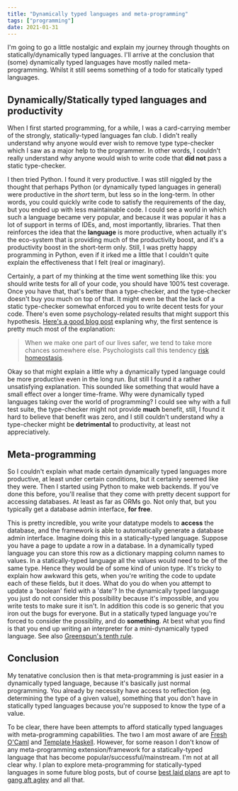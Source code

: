 ```yaml
---
title: "Dynamically typed languages and meta-programming"
tags: ["programming"]
date: 2021-01-31
---
```


I'm going to go a little nostalgic and explain my journey through thoughts on statically/dynamically typed languages. I'll arrive at the conclusion that (some) dynamically typed languages have mostly nailed meta-programming. Whilst it still seems something of a todo for statically typed languages.


## Dynamically/Statically typed languages and productivity

When I first started programming, for a while, I was a card-carrying member of the strongly, statically-typed languages fan club. I didn't really understand why anyone would ever wish to remove type type-checker which I saw as a major help to the programmer. In other words, I couldn't really understand why anyone would wish to write code that **did not** pass a static type-checker.

I then tried Python. I found it very productive. I was still niggled by the thought that perhaps Python (or dynamically typed languages in general) were productive in the *short* term, but less so in the long-term. In other words, you could quickly write code to satisfy the requirements of the day, but you ended up with less maintainable code. I could see a world in which such a language became very popular, and because it was popular it has a lot of support in terms of IDEs, and, most importantly, libraries. That then reinforces the idea that the **language** is more productive, when actually it's the eco-system that is providing much of the productivity boost, and it's a productivity boost in the short-term only. Still, I was pretty happy programming in Python, even if it irked me a little that I couldn't quite explain the effectiveness that I felt (real or imaginary).

Certainly, a part of my thinking at the time went something like this: you should write tests for all of your code, you should have 100% test coverage. Once you have that, that's better than a type-checker, and the type-checker doesn't buy you much on top of that. It might even be that the lack of a static type-checker somewhat enforced you to write decent tests for your code. There's even some psychology-related results that might support this hypothesis. [Here's a good blog post](https://www.johndcook.com/blog/2010/06/09/dynamic-typing-and-risk-homeostasis/) explaning why, the first sentence is pretty much most of the explanation:

> When we make one part of our lives safer, we tend to take more chances somewhere else. Psychologists call this tendency [risk homeostasis](https://en.wikipedia.org/wiki/Risk_compensation#Risk_homeostasis).

Okay so that might explain a little why a dynamically typed language could be more productive even in the long run. But still I found it a rather unsatisfying explanation. This sounded like something that would have a small effect over a longer time-frame. Why were dynamically typed languages taking over the world of programming? I could see why with a full test suite, the type-checker might not provide **much** benefit, still, I found it hard to believe that benefit was zero, and I still couldn't understand why a type-checker might be **detrimental** to productivity, at least not appreciatively.

## Meta-programming

So I couldn't explain what made certain dynamically typed languages more productive, at least under certain conditions, but it certainly seemed like they were. Then I started using Python to make web backends. If you've done this before, you'll realise that they come with pretty decent support for accessing databases. At least as far as ORMs go. Not only that, but you typically get a database admin interface, **for free**.

This is pretty incredible, you write your datatype models to **access** the database, and the framework is able to automatically generate a database admin interface. Imagine doing this in a statically-typed language. Suppose you have a page to update a row in a database. In a dynamically typed language you can store this row as a dictionary mapping column names to values. In a statically-typed language all the values would need to be of the same type. Hence they would be of some kind of union type. It's tricky to explain how awkward this gets, when you're writing the code to update each of these fields, but it does. What do you do when you attempt to update a 'boolean' field with a 'date'? In the dynamically typed language you just do not consider this possibility because it's impossible, and you write tests to make sure it isn't. In addition this code is so generic that you iron out the bugs for everyone. But in a statically typed language you're forced to consider the possiblity, and do **something**. At best what you find is that you end up writing an interpreter for a mini-dynamically typed language. See also [Greenspun's tenth rule](https://en.wikipedia.org/wiki/Greenspun%27s_tenth_rule).

## Conclusion

My tenatative conclusion then is that meta-programming is just easier in a dynamically typed language, because it's basically just normal programming. You already by necessity have access to reflection (eg. determining the type of a given value), something that you don't have in statically typed languages because you're supposed to know the type of a value. 

To be clear, there have been attempts to afford statically typed languages with meta-programming capabilities. The two I am most aware of are [Fresh O'Caml](https://www.cl.cam.ac.uk/~amp12/fresh-ocaml/) and [Template Haskell](https://wiki.haskell.org/Template_Haskell). However, for some reason I don't know of any meta-programming extension/framework for a statically-typed language that has become popular/successful/mainstream. I'm not at all clear why. I plan to explore meta-programming for statically-typed languages in some future blog posts, but of course [best laid plans](https://en.wikipedia.org/wiki/Of_Mice_and_Men) are apt to [gang aft agley](https://en.wikipedia.org/wiki/To_a_Mouse) and all that.
